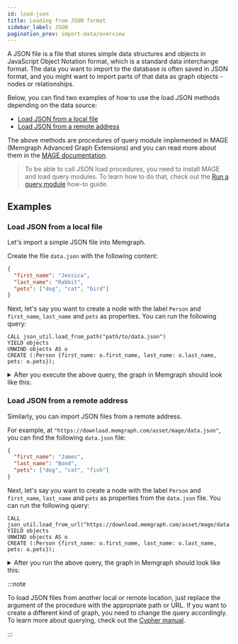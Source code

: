 ```yaml
---
id: load-json
title: Loading from JSON format
sidebar_label: JSON
pagination_prev: import-data/overview
---
```


A JSON file is a file that stores simple data structures and objects in
JavaScript Object Notation format, which is a standard data interchange format.
The data you want to import to the database is often saved in JSON format, and
you might want to import parts of that data as graph objects - nodes or
relationships.

Below, you can find two examples of how to use the load JSON methods depending
on the data source:

- [Load JSON from a local file](#load-json-from-a-local-file)
- [Load JSON from a remote address](#load-json-from-a-remote-address)

The above methods are procedures of query module implemented in MAGE (Memgraph Advanced
Graph Extensions) and you can read more about them in the [MAGE
documentation](/mage/query-modules/python/json-util).

> To be able to call JSON load procedures, you need to install MAGE and load
> query modules. To learn how to do that, check out the [Run a query module](/mage/how-to-guides/run-a-query-module) how-to guide.

## Examples

### Load JSON from a local file

Let's import a simple JSON file into Memgraph.

Create the file `data.json` with the following content:

```json
{
  "first_name": "Jessica",
  "last_name": "Rabbit",
  "pets": ["dog", "cat", "bird"]
}
```

Next, let's say you want to create a node with the label `Person` and
`first_name`, `last_name` and `pets` as properties. You can run the following
query:

```cypher
CALL json_util.load_from_path("path/to/data.json")
YIELD objects
UNWIND objects AS o
CREATE (:Person {first_name: o.first_name, last_name: o.last_name, pets: o.pets});
```

<details>
  <summary>After you execute the above query, the graph in Memgraph should look like this:</summary>
  <div>
    <img src={require('../../data/import-data/load_json_from_path.png').default}/>
  </div>
</details>

### Load JSON from a remote address

Similarly, you can import JSON files from a remote address.

For example, at `"https://download.memgraph.com/asset/mage/data.json"`, you can
find the following `data.json` file:

```json
{
  "first_name": "James",
  "last_name": "Bond",
  "pets": ["dog", "cat", "fish"]
}
```

Next, let's say you want to create a node with the label `Person` and
`first_name`, `last_name` and `pets` as properties from the `data.json` file.
You can run the following query:

```cypher
CALL json_util.load_from_url("https://download.memgraph.com/asset/mage/data.json")
YIELD objects
UNWIND objects AS o
CREATE (:Person {first_name: o.first_name, last_name: o.last_name, pets: o.pets});
```

<details>
  <summary>After you run the above query, the graph in Memgraph should look like this:</summary>
  <div>
    <img src={require('../../data/import-data/load_json_from_url.png').default}/>
  </div>
</details>

:::note

To load JSON files from another local or remote location, just replace the
argument of the procedure with the appropriate path or URL. If you want to
create a different kind of graph, you need to change the query accordingly. To
learn more about querying, check out the [Cypher manual](/cypher-manual).

:::
